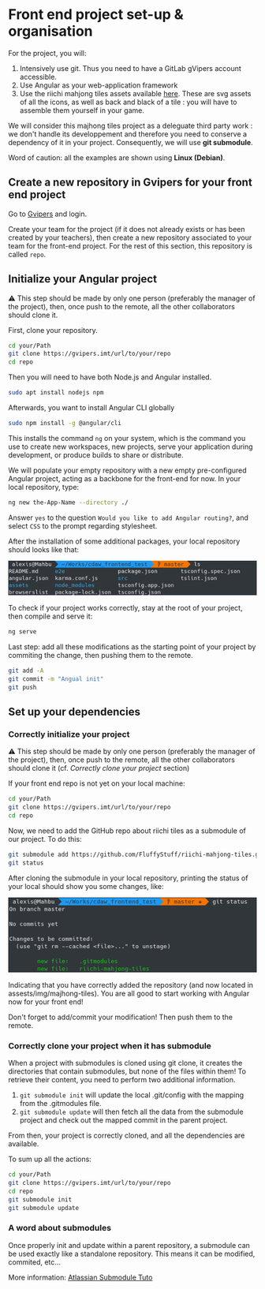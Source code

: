# Front end project set-up & organisation

For the project, you will:
1. Intensively use git. Thus you need to have a GitLab gVipers account accessible.
2. Use Angular as your web-application framework
3. Use the riichi mahjong tiles assets available [here](https://github.com/FluffyStuff/riichi-mahjong-tiles). These are svg assets of all the icons, as well as back and black of a tile : you will have to assemble them yourself in your game.

We will consider this majhong tiles project as a deleguate third party work : we don't handle its developpement and therefore you need to conserve a dependency of it in your project. Consequently, we will use **git submodule**.

Word of caution: all the examples are shown using **Linux (Debian)**.

## Create a new repository in Gvipers for your front end project
Go to [Gvipers](https://gvipers.imt-lille-douai.fr/) and login.

Create your team for the project (if it does not already exists or has been created by your teachers), then create a new repository associated to your team for the front-end project.
For the rest of this section, this repository is called `repo`.

## Initialize your Angular project
⚠️ This step should be made by only one person (preferably the manager of the project), then, once push to the remote, all the other collaborators should clone it.

First, clone your repository.

```bash
cd your/Path
git clone https://gvipers.imt/url/to/your/repo
cd repo
```

Then you will need to have both Node.js and Angular installed.
```bash
sudo apt install nodejs npm
```
Afterwards, you want to install Angular CLI globally
```bash
sudo npm install -g @angular/cli
```
This installs the command `ng` on your system, which is the command you use to create new workspaces, new projects, serve your application during development, or produce builds to share or distribute.

We will populate your empty repository with a new empty pre-configured Angular project, acting as a backbone for the front-end for now. In your local repository, type:

```bash
ng new the-App-Name --directory ./
```

Answer `yes` to the question `Would you like to add Angular routing?`, and select `CSS` to the prompt regarding stylesheet.

After the installation of some additional packages, your local repository should looks like that:

![After NG init](resources/ng_init.png)

To check if your project works correctly, stay at the root of your project, then compile and serve it:
```bash
ng serve
```

Last step: add all these modifications as the starting point of your project by commiting the change, then pushing them to the remote.
```bash
git add -A
git commit -m "Angual init"
git push
```

## Set up your dependencies

### Correctly initialize your project

⚠️ This step should be made by only one person (preferably the manager of the project), then, once push to the remote, all the other collaborators should clone it (cf. *Correctly clone your project* section)

If your front end repo is not yet on your local machine:

```bash
cd your/Path
git clone https://gvipers.imt/url/to/your/repo
cd repo
```

Now, we need to add the GitHub repo about riichi tiles as a submodule of our project. To do this:

```bash
git submodule add https://github.com/FluffyStuff/riichi-mahjong-tiles.git ./src/assets/img/mahjong-tiles
git status
```

After cloning the submodule in your local repository, printing the status of your local should show you some changes, like:

![Git Status after a Submodule Add](resources/submodule.png)

Indicating that you have correctly added the repository (and now located in assests/img/majhong-tiles).
You are all good to start working with Angular now for your front end!

Don't forget to add/commit your modification! Then push them to the remote.

### Correctly clone your project when it has submodule

When a project with submodules is cloned using git clone, it creates the directories that contain submodules, but none of the files within them! To retrieve their content, you need to perform two additional information.
1. `git submodule init` will update the local .git/config with the mapping from the .gitmodules file.
2. `git submodule update` will then fetch all the data from the submodule project and check out the mapped commit in the parent project.

From then, your project is correctly cloned, and all the dependencies are available.

To sum up all the actions:
```bash
cd your/Path
git clone https://gvipers.imt/url/to/your/repo
cd repo
git submodule init
git submodule update
```

### A word about submodules
Once properly init and update within a parent repository, a submodule can be used exactly like a standalone repository. This means it can be modified, commited, etc... 

More information: [Atlassian Submodule Tuto](https://www.atlassian.com/git/tutorials/git-submodule)